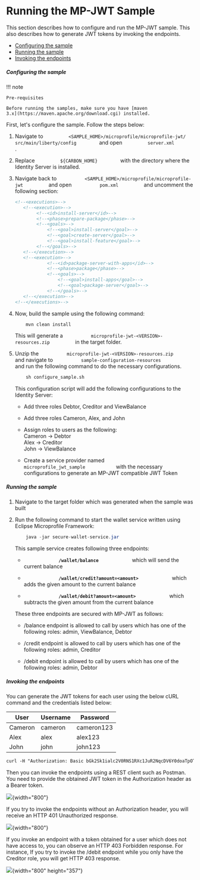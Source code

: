 # Running the MP-JWT Sample

This section describes how to configure and run the MP-JWT sample. This
also describes how to generate JWT tokens by invoking the endpoints.

-   [Configuring the
    sample](#RunningtheMP-JWTSample-Configuringthesample)
-   [Running the sample](#RunningtheMP-JWTSample-Runningthesample)
-   [Invoking the
    endpoints](#RunningtheMP-JWTSample-Invokingtheendpoints)

##### Configuring the sample

!!! note
    
    Pre-requisites
    
    Before running the samples, make sure you have [maven
    3.x](https://maven.apache.org/download.cgi) installed.
    

First, let's configure the sample. Follow the steps below:

1.  Navigate to
    `          <SAMPLE_HOME>/microprofile/microprofile-jwt/         `
    `          src/main/liberty/config         ` and open
    `          server.xml         ` .
2.  Replace `          ${CARBON_HOME}         ` with the directory where
    the Identity Server is installed.
3.  Navigate back to
    `           <SAMPLE_HOME>/microprofile/microprofile-jwt          `
    and open `           pom.xml          ` and uncomment the following
    section:

    ``` xml
    <!--<executions>-->
       <!--<execution>-->
            <!--<id>install-server</id>-->
            <!--<phase>prepare-package</phase>-->
            <!--<goals>-->
                <!--<goal>install-server</goal>-->
                <!--<goal>create-server</goal>-->
                <!--<goal>install-feature</goal>-->
            <!--</goals>-->
       <!--</execution>-->
       <!--<execution>-->
                <!--<id>package-server-with-apps</id>-->
                <!--<phase>package</phase>-->
                <!--<goals>-->
                    <!--<goal>install-apps</goal>-->
                    <!--<goal>package-server</goal>-->
                <!--</goals>-->
       <!--</execution>-->
    <!--</executions>-->
    ```

4.  Now, build the sample using the following command:

    ``` xml
        mvn clean install
    ```

    This will generate a
    `           microprofile-jwt-<VERSION>-resources.zip          ` in
    the target folder.

5.  Unzip the
    `           microprofile-jwt-<VERSION>-resources.zip          ` and
    navigate to `           sample-configuration-resources          `
    and run the following command to do the necessary configurations.

    ``` xml
        sh configure_sample.sh
    ```

    This configuration script will add the following configurations to
    the Identity Server:

    -   Add three roles Debtor, Creditor and ViewBalance

    -   Add three roles Cameron, Alex, and John

    -   Assign roles to users as the following:  
        Cameron -\> Debtor  
        Alex -\> Creditor  
        John -\> ViewBalance

    -   Create a service provider named
        `             microprofile_jwt_sample            ` with the
        necessary configurations to generate an MP-JWT compatible JWT
        Token

##### Running the sample

1.  Navigate to the target folder which was generated when the sample
    was built
2.  Run the following command to start the wallet service written using
    Eclipse Microprofile Framework:

    ``` java
        java -jar secure-wallet-service.jar
    ```

    This sample service creates following three endpoints:

    -   **`              /wallet/balance             `** which will send
        the current balance

    -   **`              /wallet/credit?amount=<amount>             `**
        which adds the given amount to the current balance

    -   **`              /wallet/debit?amount=<amount>             `**
        which subtracts the given amount from the current balance

    These three endpoints are secured with MP-JWT as follows:

    -   /balance endpoint is allowed to call by users which has one of
        the following roles: admin, ViewBalance, Debtor

    -   /credit endpoint is allowed to call by users which has one of
        the following roles: admin, Creditor

    -   /debit endpoint is allowed to call by users which has one of the
        following roles: admin, Debtor

##### Invoking the endpoints

You can generate the JWT tokens for each user using the below cURL
command and the credentials listed below:

| User    | Username | Password   |
|---------|----------|------------|
| Cameron | cameron  | cameron123 |
| Alex    | alex     | alex123    |
| John    | john     | john123    |

``` xml
curl -H "Authorization: Basic bGk2Sk1ialc2V0RNS1RXc1JuR2NqcDV6Y0doaTpOTUIzRUFmeGg0WXZTVHFiYjNpTWtvbmdBSGpX" -H "Content-Type: application/x-www-form-urlencoded" -k -d "grant_type=password&username=<username>&password=<password>&scope=openid" https://localhost:9443/oauth2/token
```

Then you can invoke the endpoints using a REST client such as Postman.
You need to provide the obtained JWT token in the Authorization header
as a Bearer token.

![](https://lh6.googleusercontent.com/ynCSOKFRjKT0d0HsXKUeY-UWmDU0aOVpW8qhIqmI3lAlZ7uOAJb23hZqthA03vgmcOJDd-Z3fCVQOoFNWnTedQviK8VrJKTAtYuIAIXzJeUr-NU283dP_AP3js6ekOBBf3G4o22P){width="800"}

If you try to invoke the endpoints without an Authorization header, you
will receive an HTTP 401 Unauthorized response.

![](https://lh6.googleusercontent.com/cV4_RLTo5AmgvFg6upWzJ9u1eSAw9WCLB_x26SFZjVcMScJZ8oNOVSoOr4l6VsOiF5tugJf4Fds-b3yqJZ33Faua880Fbd0GhBSlP22lRB5Rlk3Emozy0fVnOWpqT_-SEKjnCDVP){width="800"}

If you invoke an endpoint with a token obtained for a user which does
not have access to, you can observe an HTTP 403 Forbidden response. For
instance, If you try to invoke the /debit endpoint while you only have
the Creditor role, you will get HTTP 403 response.

![](https://lh3.googleusercontent.com/cSIg2SlUyjOJ6Cm26Il5-SVx-yClj_xzlBmtbFqW-AsKLBfECpzhDo3UBaU0VAjhmenqu-LRs84UXLZo1sNcXFSIJSigrCLnu3WSscn_FOGIddp1Yzq39X-HIPz6n5QzyIOxge3E){width="800"
height="357"}
